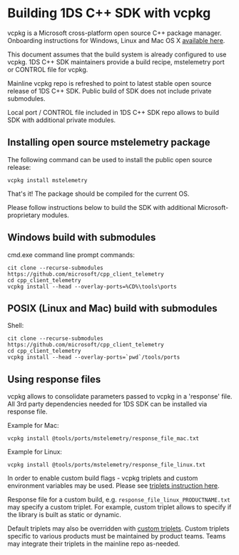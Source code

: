 # Building 1DS C++ SDK with vcpkg

vcpkg is a Microsoft cross-platform open source C++ package manager. Onboarding instructions for Windows, Linux and Mac OS X [available here](https://docs.microsoft.com/en-us/cpp/build/vcpkg).

This document assumes that the build system is already configured to use vcpkg. 1DS C++ SDK maintainers provide a build recipe, mstelemetry port or CONTROL file for vcpkg.

Mainline vcpkg repo is refreshed to point to latest stable open source release of 1DS C++ SDK. Public build of SDK does not include private submodules.

Local port / CONTROL file included in 1DS C++ SDK repo allows to build SDK with additional private modules.

## Installing open source mstelemetry package

The following command can be used to install the public open source release:

```
vcpkg install mstelemetry
```

That's it! The package should be compiled for the current OS.

Please follow instructions below to build the SDK with additional Microsoft-proprietary modules.

## Windows build with submodules

cmd.exe command line prompt commands:

```
cit clone --recurse-submodules https://github.com/microsoft/cpp_client_telemetry
cd cpp_client_telemetry
vcpkg install --head --overlay-ports=%CD%\tools\ports
```

## POSIX (Linux and Mac) build with submodules

Shell:

```
cit clone --recurse-submodules https://github.com/microsoft/cpp_client_telemetry
cd cpp_client_telemetry
vcpkg install --head --overlay-ports=`pwd`/tools/ports
```

## Using response files

vcpkg allows to consolidate parameters passed to vcpkg in a 'response' file. All 3rd party dependencies needed for 1DS SDK can be installed via response file.

Example for Mac:
```
vcpkg install @tools/ports/mstelemetry/response_file_mac.txt
```

Example for Linux:
```
vcpkg install @tools/ports/mstelemetry/response_file_linux.txt
```

In order to enable custom build flags - vcpkg triplets and custom environment variables may be used. Please see [triplets instruction here](https://vcpkg.readthedocs.io/en/latest/users/triplets/).

Response file for a custom build, e.g. `response_file_linux_PRODUCTNAME.txt` may specify a custom triplet. For example, custom triplet allows to specify if the library is built as static or dynamic.

Default triplets may also be overridden with [custom triplets](https://vcpkg.readthedocs.io/en/latest/examples/overlay-triplets-linux-dynamic/#overlay-triplets-example). Custom triplets specific to various products must be maintained by product teams. Teams may integrate their triplets in the mainline repo as-needed.
